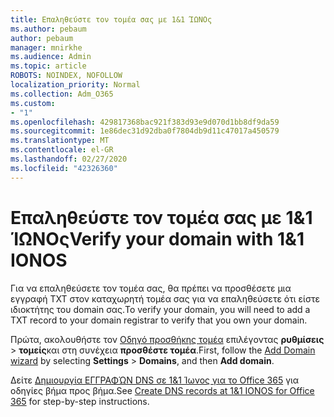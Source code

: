 ```yaml
---
title: Επαληθεύστε τον τομέα σας με 1&1 ΊΩΝΟς
ms.author: pebaum
author: pebaum
manager: mnirkhe
ms.audience: Admin
ms.topic: article
ROBOTS: NOINDEX, NOFOLLOW
localization_priority: Normal
ms.collection: Adm_O365
ms.custom:
- "1"
ms.openlocfilehash: 429817368bac921f383d93e9d070d1bb8df9da59
ms.sourcegitcommit: 1e86dec31d92dba0f7804db9d11c47017a450579
ms.translationtype: MT
ms.contentlocale: el-GR
ms.lasthandoff: 02/27/2020
ms.locfileid: "42326360"
---
```

# <a name="verify-your-domain-with-11-ionos"></a><span data-ttu-id="017a8-102">Επαληθεύστε τον τομέα σας με 1&1 ΊΩΝΟς</span><span class="sxs-lookup"><span data-stu-id="017a8-102">Verify your domain with 1&1 IONOS</span></span>

<span data-ttu-id="017a8-103">Για να επαληθεύσετε τον τομέα σας, θα πρέπει να προσθέσετε μια εγγραφή TXT στον καταχωρητή τομέα σας για να επαληθεύσετε ότι είστε ιδιοκτήτης του domain σας.</span><span class="sxs-lookup"><span data-stu-id="017a8-103">To verify your domain, you will need to add a TXT record to your domain registrar to verify that you own your domain.</span></span> 

<span data-ttu-id="017a8-104">Πρώτα, ακολουθήστε τον [Οδηγό προσθήκης τομέα](https://portal.office.com/adminportal/home#/Domains) επιλέγοντας **ρυθμίσεις** \> **τομείς**και στη συνέχεια **προσθέστε τομέα**.</span><span class="sxs-lookup"><span data-stu-id="017a8-104">First, follow the [Add Domain wizard](https://portal.office.com/adminportal/home#/Domains) by selecting **Settings** \> **Domains**, and then **Add domain**.</span></span>
  
<span data-ttu-id="017a8-105">Δείτε [Δημιουργία ΕΓΓΡΑΦΏΝ DNS σε 1&1 Ίωνος για το Office 365](https://docs.microsoft.com/microsoft-365/admin/dns/create-dns-records-at-1-1-internet) για οδηγίες βήμα προς βήμα.</span><span class="sxs-lookup"><span data-stu-id="017a8-105">See [Create DNS records at 1&1 IONOS for Office 365](https://docs.microsoft.com/microsoft-365/admin/dns/create-dns-records-at-1-1-internet) for step-by-step instructions.</span></span>